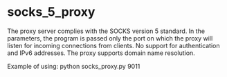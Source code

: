 # socks_5_proxy
The proxy server complies with the SOCKS version 5 standard.
In the parameters, the program is passed only the port on which the proxy will listen for incoming connections from clients.
No support for authentication and IPv6 addresses.
The proxy supports domain name resolution.

Example of using:
python socks_proxy.py 9011
